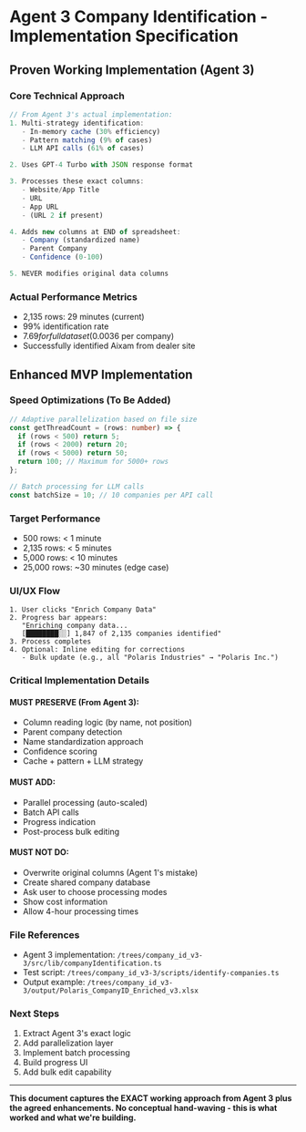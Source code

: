 # Agent 3 Company Identification - Implementation Specification

## Proven Working Implementation (Agent 3)

### Core Technical Approach
```typescript
// From Agent 3's actual implementation:
1. Multi-strategy identification:
   - In-memory cache (30% efficiency)
   - Pattern matching (9% of cases)
   - LLM API calls (61% of cases)

2. Uses GPT-4 Turbo with JSON response format

3. Processes these exact columns:
   - Website/App Title
   - URL
   - App URL
   - (URL 2 if present)

4. Adds new columns at END of spreadsheet:
   - Company (standardized name)
   - Parent Company
   - Confidence (0-100)

5. NEVER modifies original data columns
```

### Actual Performance Metrics
- 2,135 rows: 29 minutes (current)
- 99% identification rate
- $7.69 for full dataset ($0.0036 per company)
- Successfully identified Aixam from dealer site

## Enhanced MVP Implementation

### Speed Optimizations (To Be Added)
```typescript
// Adaptive parallelization based on file size
const getThreadCount = (rows: number) => {
  if (rows < 500) return 5;
  if (rows < 2000) return 20;
  if (rows < 5000) return 50;
  return 100; // Maximum for 5000+ rows
};

// Batch processing for LLM calls
const batchSize = 10; // 10 companies per API call
```

### Target Performance
- 500 rows: < 1 minute
- 2,135 rows: < 5 minutes  
- 5,000 rows: < 10 minutes
- 25,000 rows: ~30 minutes (edge case)

### UI/UX Flow
```
1. User clicks "Enrich Company Data"
2. Progress bar appears:
   "Enriching company data...
   [████████░░] 1,847 of 2,135 companies identified"
3. Process completes
4. Optional: Inline editing for corrections
   - Bulk update (e.g., all "Polaris Industries" → "Polaris Inc.")
```

### Critical Implementation Details

#### MUST PRESERVE (From Agent 3):
- Column reading logic (by name, not position)
- Parent company detection
- Name standardization approach
- Confidence scoring
- Cache + pattern + LLM strategy

#### MUST ADD:
- Parallel processing (auto-scaled)
- Batch API calls
- Progress indication
- Post-process bulk editing

#### MUST NOT DO:
- Overwrite original columns (Agent 1's mistake)
- Create shared company database
- Ask user to choose processing modes
- Show cost information
- Allow 4-hour processing times

### File References
- Agent 3 implementation: `/trees/company_id_v3-3/src/lib/companyIdentification.ts`
- Test script: `/trees/company_id_v3-3/scripts/identify-companies.ts`
- Output example: `/trees/company_id_v3-3/output/Polaris_CompanyID_Enriched_v3.xlsx`

### Next Steps
1. Extract Agent 3's exact logic
2. Add parallelization layer
3. Implement batch processing
4. Build progress UI
5. Add bulk edit capability

---

**This document captures the EXACT working approach from Agent 3 plus the agreed enhancements. No conceptual hand-waving - this is what worked and what we're building.**
